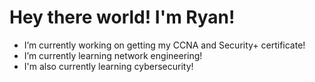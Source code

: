# Hey there world! I'm Ryan!

- I’m currently working on getting my CCNA and Security+ certificate!
- I’m currently learning network engineering!
- I'm also currently learning cybersecurity!
